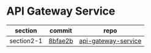 # API Gateway Service

| section     | commit                                                                                                                | repo                                                                                                              |
|-------------|-----------------------------------------------------------------------------------------------------------------------|-------------------------------------------------------------------------------------------------------------------|
|  section2-1 | [8bfae2b](https://github.com/jihyunhillpark/spring-cloud-practice-repo/tree/8bfae2b11f7e2bf71361f9c138a16fa5cfda2fa7) | [api-gateway-service](https://github.com/jihyunhillpark/spring-cloud-practice-repo/tree/main/api-gateway-service) |

